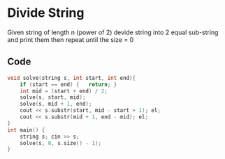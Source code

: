 # Divide String 
Given string of length n (power of 2) devide string into 2 equal sub-string and print them then repeat until the size = 0 

## Code
```cpp
void solve(string s, int start, int end){
    if (start == end) {   return; }
    int mid = (start + end) / 2;
    solve(s, start, mid);
    solve(s, mid + 1, end); 
    cout << s.substr(start, mid - start + 1); el;
    cout << s.substr(mid + 1, end - mid); el;
}
int main() {
    string s; cin >> s;
    solve(s, 0, s.size() - 1);
}
```
